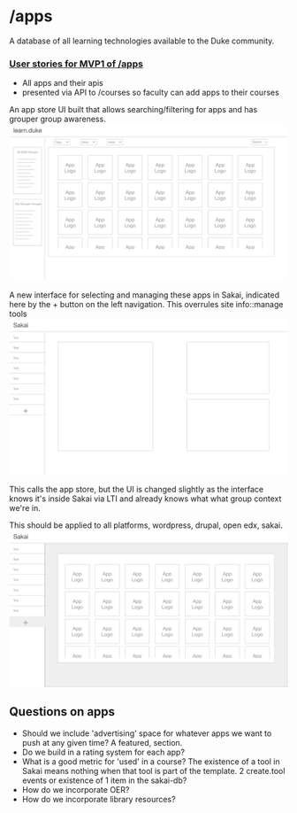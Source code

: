 # /apps

A database of all learning technologies available to the Duke community.

### [User stories for MVP1 of /apps](https://github.com/DukeLearningInnovation/learn.duke/issues?q=is%3Aopen+is%3Aissue+label%3A%22user+story%22+project%3ADukeLearningInnovation%2Flearn.duke%2F2+milestone%3AMVP1)

* All apps and their apis
* presented via API to /courses so faculty can add apps to their courses

An app store UI built that allows searching/filtering for apps and has grouper group awareness.
![](../_assets/3.png)

A new interface for selecting and managing these apps in Sakai, indicated here by the + button on the left navigation. This overrules site info::manage tools
![](../_assets/1.png)


This calls the app store, but the UI is changed slightly as the interface knows it's inside Sakai via LTI and already knows what what group context we're in.

This should be applied to all platforms, wordpress, drupal, open edx, sakai.
![](../_assets/2.png)



## Questions on apps
* Should we include 'advertising' space for whatever apps we want to push at any given time? A featured, section.
* Do we build in a rating system for each app?
* What is a good metric for 'used' in a course? The existence of a tool in Sakai means nothing when that tool is part of the template. 2 create.tool events or existence of 1 item in the sakai-db?
* How do we incorporate OER?
* How do we incorporate library resources?



